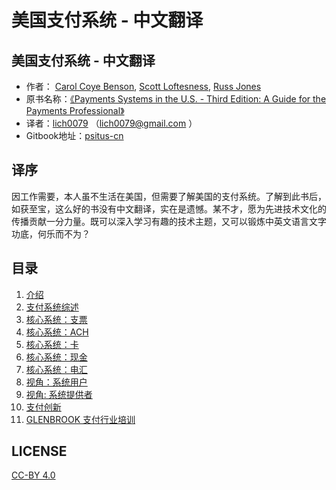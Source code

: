 # 美国支付系统 - 中文翻译

## 美国支付系统 - 中文翻译

* 作者： [Carol Coye Benson](https://www.amazon.com/Carol-Coye-Benson/e/B0045JXEUK/ref=dp_byline_cont_pop_ebooks_1), [Scott Loftesness](https://www.amazon.com/Scott-Loftesness/e/B0045T2MZ8/ref=dp_byline_cont_pop_ebooks_2), [Russ Jones](https://www.amazon.com/Russ-Jones/e/B074FC6R3X/ref=dp_byline_cont_pop_ebooks_3)
* 原书名称：[《Payments Systems in the U.S. - Third Edition: A Guide for the Payments Professional》](https://amzn.to/3bmwhNz)
* 译者：[lich0079](http://github.com/lich0079) （lich0079@gmail.com ）
* Gitbook地址：[psitus-cn](https://lich0079.gitbook.io/psitus-cn)

## 译序

​ 因工作需要，本人虽不生活在美国，但需要了解美国的支付系统。了解到此书后，如获至宝，这么好的书没有中文翻译，实在是遗憾。某不才，愿为先进技术文化的传播贡献一分力量。既可以深入学习有趣的技术主题，又可以锻炼中英文语言文字功底，何乐而不为？

## 目录

1. [介绍](ch1.md)
2. [支付系统综述](ch2.md)
3. [核心系统：支票](ch3.md)
4. [核心系统：ACH](ch4.md)
5. [核心系统：卡](ch5.md)
6. [核心系统：现金](ch6.md)
7. [核心系统：电汇](ch7.md)
8. [视角：系统用户](ch8.md)
9. [视角: 系统提供者](ch9.md)
10. [支付创新](ch10.md)
11. [GLENBROOK 支付行业培训](ch11.md)


## LICENSE

[CC-BY 4.0](LICENSE.md)